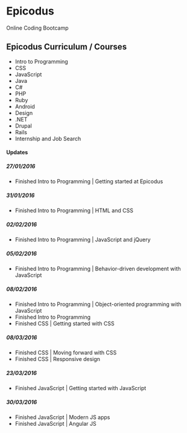 # Epicodus
Online Coding Bootcamp

## Epicodus Curriculum / Courses
- Intro to Programming
- CSS
- JavaScript
- Java
- C#
- PHP
- Ruby
- Android
- Design
- .NET
- Drupal
- Rails
- Internship and Job Search

#### Updates
##### 27/01/2016
- Finished Intro to Programming | Getting started at Epicodus

##### 31/01/2016
- Finished Intro to Programming | HTML and CSS

##### 02/02/2016
- Finished Intro to Programming | JavaScript and jQuery

##### 05/02/2016
- Finished Intro to Programming | Behavior-driven development with JavaScript

##### 08/02/2016
- Finished Intro to Programming | Object-oriented programming with JavaScript
- Finished Intro to Programming
- Finished CSS | Getting started with CSS

##### 08/03/2016
- Finished CSS | Moving forward with CSS
- Finished CSS | Responsive design

##### 23/03/2016
- Finished JavaScript | Getting started with JavaScript

##### 30/03/2016
- Finished JavaScript | Modern JS apps
- Finished JavaScript | Angular JS
